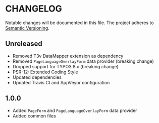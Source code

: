 CHANGELOG
=========

Notable changes will be documented in this file. The project adheres to [Semantic Versioning].

Unreleased
----------

* Removed T3v DataMapper extension as dependency
* Removed `PageLanguageOverlayForm` data provider (breaking change)
* Dropped support for TYPO3 8.x (breaking change)
* PSR-12: Extended Coding Style
* Updated dependencies
* Updated Travis CI and AppVeyor configuration

1.0.0
-----

* Added `PageForm` and `PageLanguageOverlayForm` data provider
* Added common files

[Semantic Versioning]: http://semver.org "Semantic Versioning"
